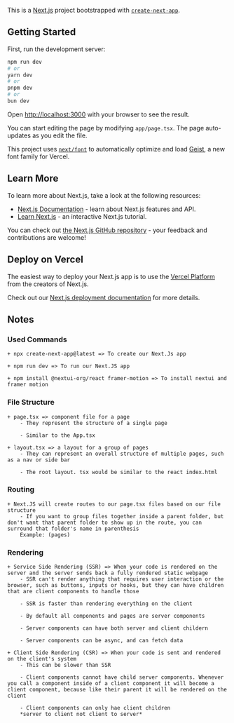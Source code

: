 This is a [Next.js](https://nextjs.org) project bootstrapped with [`create-next-app`](https://nextjs.org/docs/app/api-reference/cli/create-next-app).

## Getting Started

First, run the development server:

```bash
npm run dev
# or
yarn dev
# or
pnpm dev
# or
bun dev
```

Open [http://localhost:3000](http://localhost:3000) with your browser to see the result.

You can start editing the page by modifying `app/page.tsx`. The page auto-updates as you edit the file.

This project uses [`next/font`](https://nextjs.org/docs/app/building-your-application/optimizing/fonts) to automatically optimize and load [Geist](https://vercel.com/font), a new font family for Vercel.

## Learn More

To learn more about Next.js, take a look at the following resources:

- [Next.js Documentation](https://nextjs.org/docs) - learn about Next.js features and API.
- [Learn Next.js](https://nextjs.org/learn) - an interactive Next.js tutorial.

You can check out [the Next.js GitHub repository](https://github.com/vercel/next.js) - your feedback and contributions are welcome!

## Deploy on Vercel

The easiest way to deploy your Next.js app is to use the [Vercel Platform](https://vercel.com/new?utm_medium=default-template&filter=next.js&utm_source=create-next-app&utm_campaign=create-next-app-readme) from the creators of Next.js.

Check out our [Next.js deployment documentation](https://nextjs.org/docs/app/building-your-application/deploying) for more details.





## Notes

### Used Commands
    + npx create-next-app@latest => To create our Next.Js app

    + npm run dev => To run our Next.JS app

    + npm install @nextui-org/react framer-motion => To install nextui and framer motion

### File Structure
    + page.tsx => component file for a page
        - They represent the structure of a single page

        - Similar to the App.tsx
    
    + layout.tsx => a layout for a group of pages
        - They can represent an overall structure of multiple pages, such as a nav or side bar

        - The root layout. tsx would be similar to the react index.html

### Routing
    + Next.JS will create routes to our page.tsx files based on our file structure
        - If you want to group files together inside a parent folder, but don't want that parent folder to show up in the route, you can surround that folder's name in parenthesis 
        Example: (pages)

### Rendering
    + Service Side Rendering (SSR) => When your code is rendered on the server and the server sends back a fully rendered static webpage
        - SSR can't render anything that requires user interaction or the browser, such as buttons, inputs or hooks, but they can have children that are client components to handle those 

        - SSR is faster than rendering everything on the client

        - By default all components and pages are server components

        - Server components can have both server and client childern

        - Server components can be async, and can fetch data
    
    + Client Side Rendering (CSR) => When your code is sent and rendered on the client's system
        - This can be slower than SSR

        - Client components cannot have child server components. Whenever you call a component inside of a client component it will become a client component, because like their parent it will be rendered on the client

        - Client components can only hae client children
        *server to client not client to server*